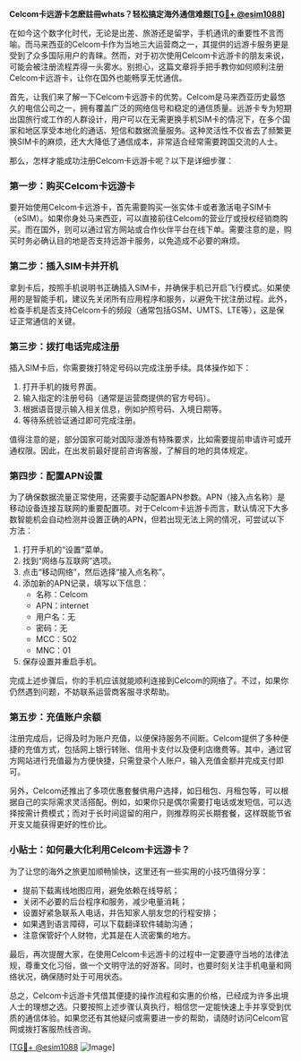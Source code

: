 **Celcom卡远游卡怎麽註冊whats？轻松搞定海外通信难题[[TG💪+ @esim1088](https://t.me/s/esim1088)]**

在如今这个数字化时代，无论是出差、旅游还是留学，手机通讯的重要性不言而喻。而马来西亚的Celcom卡作为当地三大运营商之一，其提供的远游卡服务更是受到了众多国际用户的青睐。然而，对于初次使用Celcom卡远游卡的朋友来说，可能会被注册流程弄得一头雾水。别担心，这篇文章将手把手教你如何顺利注册Celcom卡远游卡，让你在国外也能畅享无忧通信。

首先，让我们来了解一下Celcom卡远游卡的优势。Celcom是马来西亚历史最悠久的电信公司之一，拥有覆盖广泛的网络信号和稳定的通信质量。远游卡专为短期出国旅行或工作的人群设计，用户可以在无需更换手机SIM卡的情况下，在多个国家和地区享受本地化的通话、短信和数据流量服务。这种灵活性不仅省去了频繁更换SIM卡的麻烦，还大大降低了通信成本，非常适合经常需要跨国交流的人士。

那么，怎样才能成功注册Celcom卡远游卡呢？以下是详细步骤：

### 第一步：购买Celcom卡远游卡

要开始使用Celcom卡远游卡，首先需要购买一张实体卡或者激活电子SIM卡（eSIM）。如果你身处马来西亚，可以直接前往Celcom的营业厅或授权经销商购买。而在国外，则可以通过官方网站或合作伙伴平台在线下单。需要注意的是，购买时务必确认目的地是否支持远游卡服务，以免造成不必要的麻烦。

### 第二步：插入SIM卡并开机

拿到卡后，按照手机说明书正确插入SIM卡，并确保手机已开启飞行模式。如果使用的是智能手机，建议先关闭所有应用程序和服务，以避免干扰注册过程。此外，检查手机是否支持Celcom卡的频段（通常包括GSM、UMTS、LTE等），这是保证正常通信的关键。

### 第三步：拨打电话完成注册

插入SIM卡后，你需要拨打特定号码以完成注册手续。具体操作如下：
1. 打开手机的拨号界面。
2. 输入指定的注册号码（通常是运营商提供的官方号码）。
3. 根据语音提示输入相关信息，例如护照号码、入境日期等。
4. 等待系统验证通过即可完成注册。

值得注意的是，部分国家可能对国际漫游有特殊要求，比如需要提前申请许可或开通权限。因此，在出发前最好提前咨询客服，了解目的地的具体规定。

### 第四步：配置APN设置

为了确保数据流量正常使用，还需要手动配置APN参数。APN（接入点名称）是移动设备连接互联网的重要配置项。对于Celcom卡远游卡而言，默认情况下大多数智能机会自动检测并设置正确的APN，但若出现无法上网的情况，可尝试以下方法：
1. 打开手机的“设置”菜单。
2. 找到“网络与互联网”选项。
3. 点击“移动网络”，然后选择“接入点名称”。
4. 添加新的APN记录，填写以下信息：
   - 名称：Celcom
   - APN：internet
   - 用户名：无
   - 密码：无
   - MCC：502
   - MNC：01
5. 保存设置并重启手机。

完成上述步骤后，你的手机应该就能顺利连接到Celcom的网络了。不过，如果你仍然遇到问题，不妨联系运营商客服寻求帮助。

### 第五步：充值账户余额

注册完成后，记得及时为账户充值，以便保持服务不间断。Celcom提供了多种便捷的充值方式，包括网上银行转账、信用卡支付以及便利店缴费等。其中，通过官方网站进行充值最为方便快捷，只需登录个人账户，输入充值金额并完成支付即可。

另外，Celcom还推出了多项优惠套餐供用户选择，如日租包、月租包等，可以根据自己的实际需求灵活搭配。例如，如果你只是偶尔需要打电话或发短信，可以选择按需计费模式；而对于长时间逗留的用户，则推荐购买长期套餐，这样既能节省开支又能获得更好的性价比。

### 小贴士：如何最大化利用Celcom卡远游卡？

为了让您的海外之旅更加顺畅愉快，这里还有一些实用的小技巧值得分享：
- 提前下载离线地图应用，避免依赖在线导航；
- 关闭不必要的后台程序和服务，减少电量消耗；
- 设置好紧急联系人电话，并告知家人朋友您的行程安排；
- 如果遇到语言障碍，可以下载翻译软件辅助沟通；
- 注意保管好个人财物，尤其是在人流密集的地方。

最后，再次提醒大家，在使用Celcom卡远游卡的过程中一定要遵守当地的法律法规，尊重文化习俗，做一个文明守法的好游客。同时，也要时刻关注手机电量和网络状况，确保随时处于可用状态。

总之，Celcom卡远游卡凭借其便捷的操作流程和实惠的价格，已经成为许多出境人士的理想之选。只要按照上述步骤认真执行，相信您一定能快速上手并享受到优质的通信体验。如果您还有其他疑问或需要进一步的帮助，请随时访问Celcom官网或拨打客服热线咨询。

[[TG💪+ @esim1088](https://t.me/s/esim1088) ![Image](https://i.postimg.cc/4NQfJmqS/Snipaste-2025-05-13-00-14-12.png)]